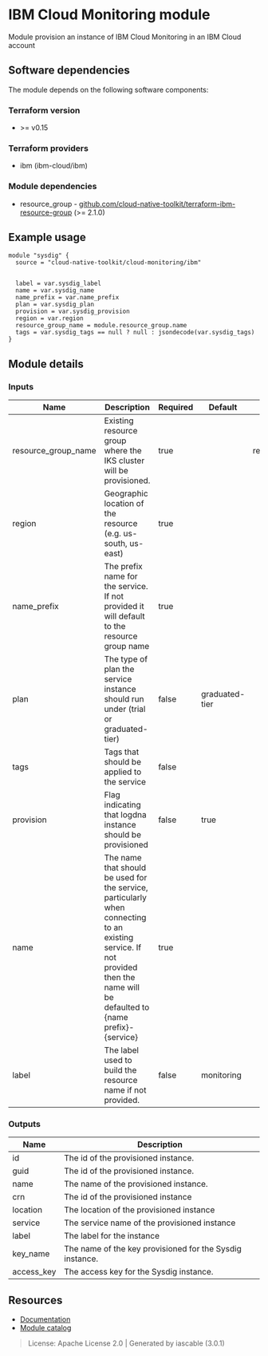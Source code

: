 # IBM Cloud Monitoring module

Module provision an instance of IBM Cloud Monitoring in an IBM Cloud account


## Software dependencies

The module depends on the following software components:

### Terraform version

- \>= v0.15

### Terraform providers


- ibm (ibm-cloud/ibm)

### Module dependencies


- resource_group - [github.com/cloud-native-toolkit/terraform-ibm-resource-group](https://github.com/cloud-native-toolkit/terraform-ibm-resource-group) (>= 2.1.0)

## Example usage

```hcl
module "sysdig" {
  source = "cloud-native-toolkit/cloud-monitoring/ibm"


  label = var.sysdig_label
  name = var.sysdig_name
  name_prefix = var.name_prefix
  plan = var.sysdig_plan
  provision = var.sysdig_provision
  region = var.region
  resource_group_name = module.resource_group.name
  tags = var.sysdig_tags == null ? null : jsondecode(var.sysdig_tags)
}

```

## Module details

### Inputs

| Name | Description | Required | Default | Source |
|------|-------------|---------|----------|--------|
| resource_group_name | Existing resource group where the IKS cluster will be provisioned. | true |  | resource_group.name |
| region | Geographic location of the resource (e.g. us-south, us-east) | true |  |  |
| name_prefix | The prefix name for the service. If not provided it will default to the resource group name | true |  |  |
| plan | The type of plan the service instance should run under (trial or graduated-tier) | false | graduated-tier |  |
| tags | Tags that should be applied to the service | false |  |  |
| provision | Flag indicating that logdna instance should be provisioned | false | true |  |
| name | The name that should be used for the service, particularly when connecting to an existing service. If not provided then the name will be defaulted to {name prefix}-{service} | true |  |  |
| label | The label used to build the resource name if not provided. | false | monitoring |  |

### Outputs

| Name | Description |
|------|-------------|
| id | The id of the provisioned instance. |
| guid | The id of the provisioned instance. |
| name | The name of the provisioned instance. |
| crn | The id of the provisioned instance |
| location | The location of the provisioned instance |
| service | The service name of the provisioned instance |
| label | The label for the instance |
| key_name | The name of the key provisioned for the Sysdig instance. |
| access_key | The access key for the Sysdig instance. |

## Resources

- [Documentation](https://operate.cloudnativetoolkit.dev)
- [Module catalog](https://modules.cloudnativetoolkit.dev)

> License: Apache License 2.0 | Generated by iascable (3.0.1)
